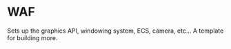 # WAF
Sets up the graphics API, windowing system, ECS, camera, etc... A template for building more.
